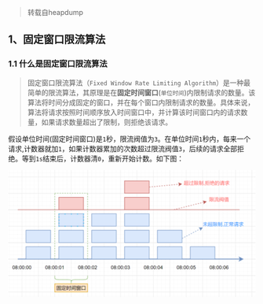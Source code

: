 > 转载自heapdump

## 1、固定窗口限流算法

### 1.1 什么是固定窗口限流算法

> 固定窗口限流算法（`Fixed Window Rate Limiting Algorithm`）是一种最简单的限流算法，其原理是在**固定时间窗口**(`单位时间`)内限制请求的数量。该算法将时间分成固定的窗口，并在每个窗口内限制请求的数量。具体来说，算法将请求按照时间顺序放入时间窗口中，并计算该时间窗口内的请求数量，如果请求数量超出了限制，则拒绝该请求。

假设单位时间(固定时间窗口)是`1`秒，限流阀值为`3`。在单位时间`1`秒内，每来一个请求,计数器就加`1`，如果计数器累加的次数超过限流阀值`3`，后续的请求全部拒绝。等到`1s`结束后，计数器清`0`，重新开始计数。如下图：

![固定时间窗口](2024-05-23-四种经典限流算法.assets/固定时间窗口.jpg)